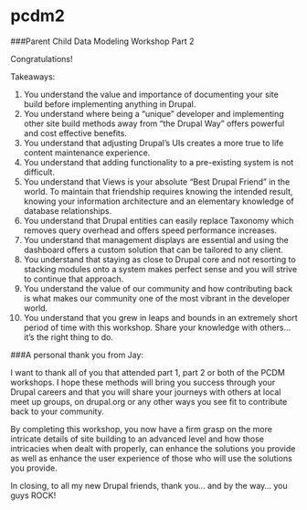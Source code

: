 pcdm2
=====

###Parent Child Data Modeling Workshop Part 2

Congratulations!

Takeaways:
1.	You understand the value and importance of documenting your site build before implementing anything in Drupal.  
2.	You understand where being a “unique” developer and implementing other site build methods away from “the Drupal Way” offers powerful and cost effective benefits.  
3.	You understand that adjusting Drupal’s UIs creates a more true to life content maintenance experience.  
4.	You understand that adding functionality to a pre-existing system is not difficult.  
5.	You understand that Views is your absolute “Best Drupal Friend” in the world. To maintain that friendship requires knowing the intended result, knowing your information architecture and an elementary knowledge of database relationships.  
6.	You understand that Drupal entities can easily replace Taxonomy which removes query overhead and offers speed performance increases.  
7.	You understand that management displays are essential and using the dashboard offers a custom solution that can be tailored to any client.  
8.	You understand that staying as close to Drupal core and not resorting to stacking modules onto a system makes perfect sense and you will strive to continue that approach.  
9.	You understand the value of our community and how contributing back is what makes our community one of the most vibrant in the developer world.  
10.	You understand that you grew in leaps and bounds in an extremely short period of time with this workshop. Share your knowledge with others… it’s the right thing to do.  



###A personal thank you from Jay:

I want to thank all of you that attended part 1, part 2 or both of the PCDM workshops. I hope these methods will bring you success through your Drupal careers and that you will share your journeys with others at local meet up groups, on drupal.org or any other ways you see fit to contribute back to your community.

By completing this workshop, you now have a firm grasp on the more intricate details of site building to an advanced level and how those intricacies when dealt with properly, can enhance the solutions you provide as well as enhance the user experience of those who will use the solutions you provide.

In closing, to all my new Drupal friends, thank you… and by the way… you guys ROCK!
